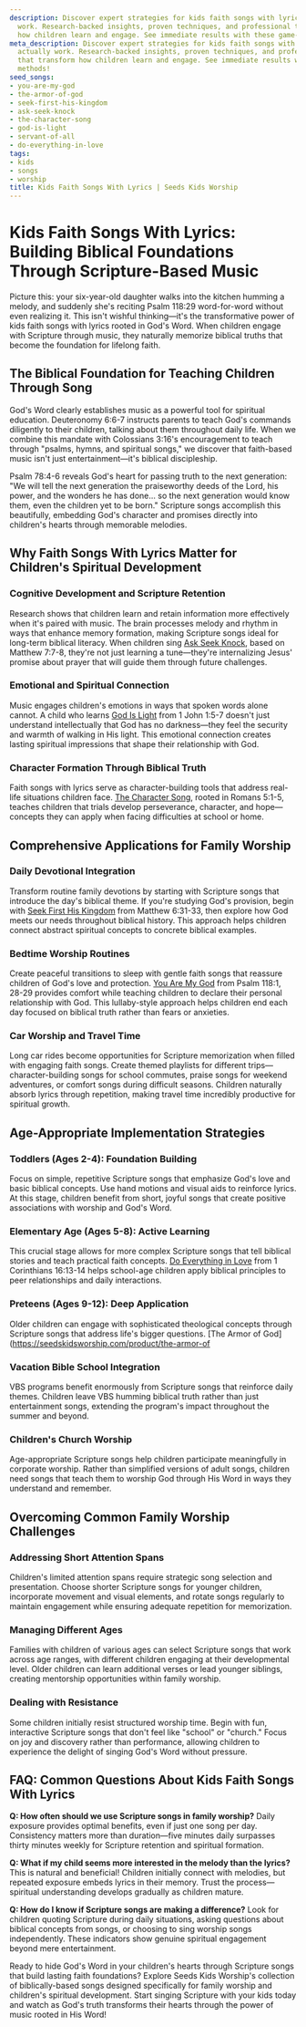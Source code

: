 ```yaml
---
description: Discover expert strategies for kids faith songs with lyrics that actually
  work. Research-backed insights, proven techniques, and professional tips that transform
  how children learn and engage. See immediate results with these game-changing methods!
meta_description: Discover expert strategies for kids faith songs with lyrics that
  actually work. Research-backed insights, proven techniques, and professional tips
  that transform how children learn and engage. See immediate results with these game-changing
  methods!
seed_songs:
- you-are-my-god
- the-armor-of-god
- seek-first-his-kingdom
- ask-seek-knock
- the-character-song
- god-is-light
- servant-of-all
- do-everything-in-love
tags:
- kids
- songs
- worship
title: Kids Faith Songs With Lyrics | Seeds Kids Worship
---
```

# Kids Faith Songs With Lyrics: Building Biblical Foundations Through Scripture-Based Music

Picture this: your six-year-old daughter walks into the kitchen humming a melody, and suddenly she's reciting Psalm 118:29 word-for-word without even realizing it. This isn't wishful thinking—it's the transformative power of kids faith songs with lyrics rooted in God's Word. When children engage with Scripture through music, they naturally memorize biblical truths that become the foundation for lifelong faith.

## The Biblical Foundation for Teaching Children Through Song

God's Word clearly establishes music as a powerful tool for spiritual education. Deuteronomy 6:6-7 instructs parents to teach God's commands diligently to their children, talking about them throughout daily life. When we combine this mandate with Colossians 3:16's encouragement to teach through "psalms, hymns, and spiritual songs," we discover that faith-based music isn't just entertainment—it's biblical discipleship.

Psalm 78:4-6 reveals God's heart for passing truth to the next generation: "We will tell the next generation the praiseworthy deeds of the Lord, his power, and the wonders he has done... so the next generation would know them, even the children yet to be born." Scripture songs accomplish this beautifully, embedding God's character and promises directly into children's hearts through memorable melodies.

## Why Faith Songs With Lyrics Matter for Children's Spiritual Development

### Cognitive Development and Scripture Retention

Research shows that children learn and retain information more effectively when it's paired with music. The brain processes melody and rhythm in ways that enhance memory formation, making Scripture songs ideal for long-term biblical literacy. When children sing [Ask Seek Knock](https://seedskidsworship.com/product/ask-seek-knock-matthew-77-8-2/), based on Matthew 7:7-8, they're not just learning a tune—they're internalizing Jesus' promise about prayer that will guide them through future challenges.

### Emotional and Spiritual Connection

Music engages children's emotions in ways that spoken words alone cannot. A child who learns [God Is Light](https://seedskidsworship.com/product/god-is-light-1-john-15-7/) from 1 John 1:5-7 doesn't just understand intellectually that God has no darkness—they feel the security and warmth of walking in His light. This emotional connection creates lasting spiritual impressions that shape their relationship with God.

### Character Formation Through Biblical Truth

Faith songs with lyrics serve as character-building tools that address real-life situations children face. [The Character Song](https://seedskidsworship.com/product/the-character-song-romans-51-5-2/), rooted in Romans 5:1-5, teaches children that trials develop perseverance, character, and hope—concepts they can apply when facing difficulties at school or home.

## Comprehensive Applications for Family Worship

### Daily Devotional Integration

Transform routine family devotions by starting with Scripture songs that introduce the day's biblical theme. If you're studying God's provision, begin with [Seek First His Kingdom](https://seedskidsworship.com/product/seek-first-his-kingdom-matthew-631-33-2/) from Matthew 6:31-33, then explore how God meets our needs throughout biblical history. This approach helps children connect abstract spiritual concepts to concrete biblical examples.

### Bedtime Worship Routines

Create peaceful transitions to sleep with gentle faith songs that reassure children of God's love and protection. [You Are My God](https://seedskidsworship.com/product/you-are-my-god-psalm-1181-28-29/) from Psalm 118:1, 28-29 provides comfort while teaching children to declare their personal relationship with God. This lullaby-style approach helps children end each day focused on biblical truth rather than fears or anxieties.

### Car Worship and Travel Time

Long car rides become opportunities for Scripture memorization when filled with engaging faith songs. Create themed playlists for different trips—character-building songs for school commutes, praise songs for weekend adventures, or comfort songs during difficult seasons. Children naturally absorb lyrics through repetition, making travel time incredibly productive for spiritual growth.

## Age-Appropriate Implementation Strategies

### Toddlers (Ages 2-4): Foundation Building

Focus on simple, repetitive Scripture songs that emphasize God's love and basic biblical concepts. Use hand motions and visual aids to reinforce lyrics. At this stage, children benefit from short, joyful songs that create positive associations with worship and God's Word.

### Elementary Age (Ages 5-8): Active Learning

This crucial stage allows for more complex Scripture songs that tell biblical stories and teach practical faith concepts. [Do Everything in Love](https://seedskidsworship.com/product/do-everything-in-love-1-corinthians-1613-14-2/) from 1 Corinthians 16:13-14 helps school-age children apply biblical principles to peer relationships and daily interactions.

### Preteens (Ages 9-12): Deep Application

Older children can engage with sophisticated theological concepts through Scripture songs that address life's bigger questions. [The Armor of God](https://seedskidsworship.com/product/the-armor-of

### Vacation Bible School Integration

VBS programs benefit enormously from Scripture songs that reinforce daily themes. Children leave VBS humming biblical truth rather than just entertainment songs, extending the program's impact throughout the summer and beyond.

### Children's Church Worship

Age-appropriate Scripture songs help children participate meaningfully in corporate worship. Rather than simplified versions of adult songs, children need songs that teach them to worship God through His Word in ways they understand and remember.

## Overcoming Common Family Worship Challenges

### Addressing Short Attention Spans

Children's limited attention spans require strategic song selection and presentation. Choose shorter Scripture songs for younger children, incorporate movement and visual elements, and rotate songs regularly to maintain engagement while ensuring adequate repetition for memorization.

### Managing Different Ages

Families with children of various ages can select Scripture songs that work across age ranges, with different children engaging at their developmental level. Older children can learn additional verses or lead younger siblings, creating mentorship opportunities within family worship.

### Dealing with Resistance

Some children initially resist structured worship time. Begin with fun, interactive Scripture songs that don't feel like "school" or "church." Focus on joy and discovery rather than performance, allowing children to experience the delight of singing God's Word without pressure.

## FAQ: Common Questions About Kids Faith Songs With Lyrics

**Q: How often should we use Scripture songs in family worship?**
Daily exposure provides optimal benefits, even if just one song per day. Consistency matters more than duration—five minutes daily surpasses thirty minutes weekly for Scripture retention and spiritual formation.

**Q: What if my child seems more interested in the melody than the lyrics?**
This is natural and beneficial! Children initially connect with melodies, but repeated exposure embeds lyrics in their memory. Trust the process—spiritual understanding develops gradually as children mature.

**Q: How do I know if Scripture songs are making a difference?**
Look for children quoting Scripture during daily situations, asking questions about biblical concepts from songs, or choosing to sing worship songs independently. These indicators show genuine spiritual engagement beyond mere entertainment.

Ready to hide God's Word in your children's hearts through Scripture songs that build lasting faith foundations? Explore Seeds Kids Worship's collection of biblically-based songs designed specifically for family worship and children's spiritual development. Start singing Scripture with your kids today and watch as God's truth transforms their hearts through the power of music rooted in His Word!

<script type="application/ld+json">
{
  "@context": "https://schema.org",
  "@type": "Article",
  "headline": "Kids Faith Songs With Lyrics",
  "author": {
    "@type": "Organization",
    "name": "Seeds Kids Worship"
  },
  "publisher": {
    "@type": "Organization",
    "name": "Seeds Kids Worship",
    "logo": {
      "@type": "ImageObject",
      "url": "https://seedskidsworship.com/logo.png"
    }
  },
  "datePublished": "2025-09-05T11:52:18.966972",
  "dateModified": "2025-09-05T11:52:18.966995",
  "description": "Discover expert strategies for kids faith songs with lyrics that actually work. Research-backed insights, proven techniques, and professional tips that transfor",
  "mainEntityOfPage": {
    "@type": "WebPage",
    "@id": "https://seedskidsworship.com/activities/kids-faith-songs-with-lyrics/"
  }
}
</script>

<script type="application/ld+json">
{
  "@context": "https://schema.org",
  "@type": "Product",
  "name": "You Are My God",
  "description": "Gentle lullaby declaring God as my God with thanksgiving from Psalm 118:1 and 28-29",
  "url": "https://seedskidsworship.com/product/you-are-my-god-psalm-1181-28-29/",
  "brand": {
    "@type": "Brand",
    "name": "Seeds Kids Worship"
  },
  "category": "Children's Christian Music",
  "album": "When You Lie Down: Lullabies\u2026"
}
</script>

<script type="application/ld+json">
{
  "@context": "https://schema.org",
  "@type": "Product",
  "name": "The Armor of God",
  "description": "Comprehensive song covering all pieces of God's armor from Ephesians 6",
  "url": "https://seedskidsworship.com/product/the-armor-of-god-ephesians-6-2/",
  "brand": {
    "@type": "Brand",
    "name": "Seeds Kids Worship"
  },
  "category": "Children's Christian Music",
  "album": "The Armor Of God"
}
</script>

<script type="application/ld+json">
{
  "@context": "https://schema.org",
  "@type": "Product",
  "name": "Seek First His Kingdom",
  "description": "Purpose-driven song teaching children to seek

